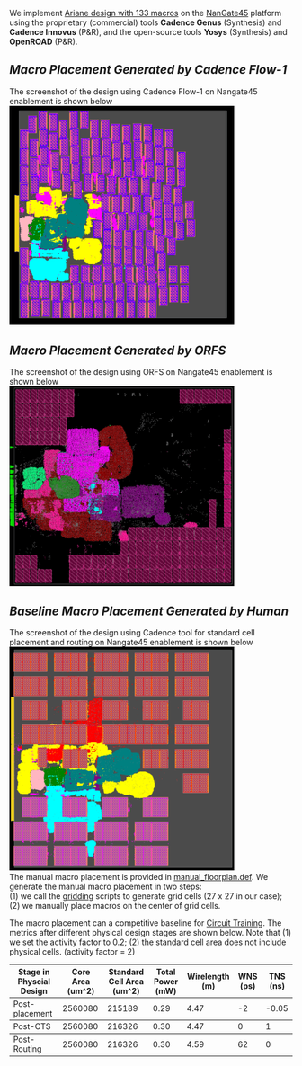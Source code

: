 We implement [Ariane design with 133 macros](../../../Testcases/ariane133) on the [NanGate45](../../../Enablements/NanGate45) platform using the proprietary (commercial) tools **Cadence Genus** (Synthesis) and **Cadence Innovus** (P&R), and the open-source tools **Yosys** (Synthesis) and **OpenROAD** (P&R). 


## *Macro Placement Generated by Cadence Flow-1*
The screenshot of the design using Cadence Flow-1 on Nangate45 enablement is shown below   
<img src="./screenshots/Ariane133_Innovus.png" alt="ariane133_cadence" width="400"/>  
  
## *Macro Placement Generated by ORFS*
The screenshot of the design using ORFS on Nangate45 enablement is shown below  
<img src="./screenshots/Ariane133_ORFS.png" alt="ariane136_orfs" width="400"/>

## *Baseline Macro Placement Generated by Human*
The screenshot of the design using Cadence tool for standard cell placement and routing on Nangate45 enablement is shown below   
<img src="./screenshots/manual_ariane133_Innovus.png" alt="ariane133_cadence" width="400"/>  
The manual macro placement is provided in [manual_floorplan.def](https://github.com/TILOS-AI-Institute/MacroPlacement/blob/main/Flows/NanGate45/ariane133/def/manual_floorplan.def).
We generate the manual macro placement in two steps:  
(1) we call the [gridding](https://github.com/TILOS-AI-Institute/MacroPlacement/tree/main/CodeElements/Gridding) scripts to generate grid cells (27 x 27 in our case); (2) we manually place macros on the center of grid cells.

The macro placement can a competitive baseline for [Circuit Training](https://github.com/google-research/circuit_training).
The metrics after different physical design stages are shown below. 
Note that (1) we set the activity factor to 0.2; (2) the standard cell area does not include physical cells.
(activity factor = 2)
<table class="tg">
<thead>
  <tr>
    <th class="tg-0lax">Stage in Physcial Design</th>
    <th class="tg-0lax">Core Area (um^2)</th>
    <th class="tg-0lax">Standard Cell Area (um^2)</th>
    <th class="tg-0lax">Total Power (mW)</th>
    <th class="tg-0lax">Wirelength (m)</th>
    <th class="tg-0lax">WNS (ps)</th>
    <th class="tg-0lax">TNS (ns)</th>
  </tr>
</thead>
<tbody>
  <tr>
    <td class="tg-0lax">Post-placement</td>
    <td class="tg-0lax">2560080</td>
    <td class="tg-0lax">215189</td>
    <td class="tg-0lax">0.29</td>
    <td class="tg-0lax">4.47</td>
    <td class="tg-0lax">-2</td>
    <td class="tg-0lax">-0.05</td>   
  </tr>
</tbody>
<tbody>
  <tr>
    <td class="tg-0lax">Post-CTS</td>
    <td class="tg-0lax">2560080</td>
    <td class="tg-0lax">216326</td>
    <td class="tg-0lax">0.30</td>
    <td class="tg-0lax">4.47</td>
    <td class="tg-0lax">0</td>
    <td class="tg-0lax">1</td>   
  </tr>
</tbody>
<tbody>
  <tr>
    <td class="tg-0lax">Post-Routing</td>
    <td class="tg-0lax">2560080</td>
    <td class="tg-0lax">216326</td>
    <td class="tg-0lax">0.30</td>
    <td class="tg-0lax">4.59</td>
    <td class="tg-0lax">62</td>
    <td class="tg-0lax">0</td>   
  </tr>
</tbody>
</table>

